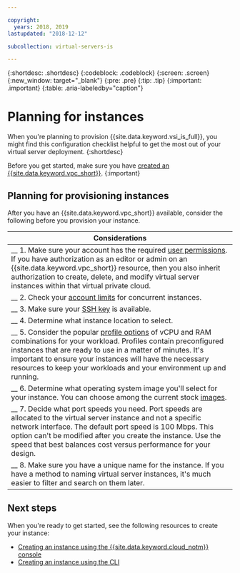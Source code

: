 ```yaml
---

copyright:
  years: 2018, 2019
lastupdated: "2018-12-12"

subcollection: virtual-servers-is

---
```


{:shortdesc: .shortdesc}
{:codeblock: .codeblock}
{:screen: .screen}
{:new_window: target="_blank"}
{:pre: .pre}
{:tip: .tip}
{:important: .important}
{:table: .aria-labeledby="caption"}

# Planning for instances

When you're planning to provision {{site.data.keyword.vsi_is_full}}, you might find this configuration checklist helpful to get the most out of your virtual server deployment.
{:shortdesc}

Before you get started, make sure you have [created an {{site.data.keyword.vpc_short}}](/docs/infrastructure/vpc?topic=vpc-getting-started-with-ibm-cloud-virtual-private-cloud-infrastructure).
{:important}

## Planning for provisioning instances
After you have an {{site.data.keyword.vpc_short}} available, consider the following before you provision your instance.

|        Considerations|
|-------------------|
|__ 1. Make sure your account has the required [user permissions](/docs/infrastructure/vpc?topic=vpc-planning-virtual-servers-for-vpc-permissions). If you have authorization as an editor or admin on an {{site.data.keyword.vpc_short}} resource, then you also inherit authorization to create, delete, and modify virtual server instances within that virtual private cloud.|
|__ 2. Check your [account limits](/docs/vsi-is?topic=virtual-servers-is-faqs#concurrent) for concurrent instances. |
|__ 3. Make sure your [SSH key](/docs/vsi-is?topic=virtual-servers-is-ssh-keys) is available.
|__ 4. Determine what instance location to select.|
|__ 5. Consider the popular [profile options](/docs/vsi-is?topic=virtual-servers-is-profiles) of vCPU and RAM combinations for your workload. Profiles contain preconfigured instances that are ready to use in a matter of minutes. It's important to ensure your instances will have the necessary resources to keep your workloads and your environment up and running.|
|__ 6. Determine what operating system image you'll select for your instance. You can choose among the current stock [images](/docs/vsi-is?topic=virtual-servers-is-images). |
|__ 7. Decide what port speeds you need. Port speeds are allocated to the virtual server instance and not a specific network interface. The default port speed is 100 Mbps. This option can't be modified after you create the instance. Use the speed that best balances cost versus performance for your design.|
|__ 8. Make sure you have a unique name for the instance. If you have a method to naming virtual server instances, it's much easier to filter and search on them later. |

## Next steps
When you're ready to get started, see the following resources to create your instance:
* [Creating an instance using the {{site.data.keyword.cloud_notm}} console](/docs/vsi-is?topic=virtual-servers-is-creating-virtual-servers)
* [Creating an instance using the CLI](/docs/vsi-is?topic=virtual-servers-is-creating-virtual-servers-cli)
